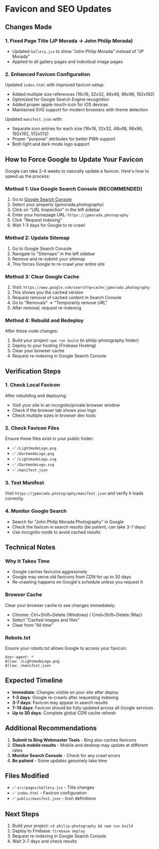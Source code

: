 # Favicon and SEO Updates

## Changes Made

### 1. Fixed Page Title (JP Morada → John Philip Morada)
- Updated `Gallery.jsx` to show "John Philip Morada" instead of "JP Morada"
- Applied to all gallery pages and individual image pages

### 2. Enhanced Favicon Configuration
Updated `index.html` with improved favicon setup:
- Added multiple size references (16x16, 32x32, 48x48, 96x96, 192x192)
- Optimized for Google Search Engine recognition
- Added proper apple-touch-icon for iOS devices
- Maintained SVG support for modern browsers with theme detection

Updated `manifest.json` with:
- Separate icon entries for each size (16x16, 32x32, 48x48, 96x96, 192x192, 512x512)
- Proper "purpose" attributes for better PWA support
- Both light and dark mode logo support

## How to Force Google to Update Your Favicon

Google can take 2-4 weeks to naturally update a favicon. Here's how to speed up the process:

### Method 1: Use Google Search Console (RECOMMENDED)
1. Go to [Google Search Console](https://search.google.com/search-console)
2. Select your property (jpmorada.photography)
3. Click on "URL Inspection" in the left sidebar
4. Enter your homepage URL: `https://jpmorada.photography`
5. Click "Request Indexing"
6. Wait 1-3 days for Google to re-crawl

### Method 2: Update Sitemap
1. Go to Google Search Console
2. Navigate to "Sitemaps" in the left sidebar
3. Remove and re-submit your sitemap
4. This forces Google to re-crawl your entire site

### Method 3: Clear Google Cache
1. Visit: `https://www.google.com/search?q=cache:jpmorada.photography`
2. This shows you the cached version
3. Request removal of cached content in Search Console
4. Go to "Removals" → "Temporarily remove URL"
5. After removal, request re-indexing

### Method 4: Rebuild and Redeploy
After these code changes:
1. Build your project: `npm run build` (in philip-photography folder)
2. Deploy to your hosting (Firebase Hosting)
3. Clear your browser cache
4. Request re-indexing in Google Search Console

## Verification Steps

### 1. Check Local Favicon
After rebuilding and deploying:
- Visit your site in an incognito/private browser window
- Check if the browser tab shows your logo
- Check multiple sizes in browser dev tools

### 2. Check Favicon Files
Ensure these files exist in your public folder:
- ✅ `/LightmodeLogo.png`
- ✅ `/DarkmodeLogo.png`
- ✅ `/LightmodeLogo.svg`
- ✅ `/DarkmodeLogo.svg`
- ✅ `/manifest.json`

### 3. Test Manifest
Visit `https://jpmorada.photography/manifest.json` and verify it loads correctly.

### 4. Monitor Google Search
- Search for "John Philip Morada Photography" in Google
- Check the favicon in search results (be patient, can take 3-7 days)
- Use incognito mode to avoid cached results

## Technical Notes

### Why It Takes Time
- Google caches favicons aggressively
- Google may serve old favicons from CDN for up to 30 days
- Re-crawling happens on Google's schedule unless you request it

### Browser Cache
Clear your browser cache to see changes immediately:
- Chrome: Ctrl+Shift+Delete (Windows) / Cmd+Shift+Delete (Mac)
- Select "Cached images and files"
- Clear from "All time"

### Robots.txt
Ensure your robots.txt allows Google to access your favicon:
```
User-agent: *
Allow: /LightmodeLogo.png
Allow: /manifest.json
```

## Expected Timeline

- **Immediate**: Changes visible on your site after deploy
- **1-3 days**: Google re-crawls after requesting indexing
- **3-7 days**: Favicon may appear in search results
- **7-14 days**: Favicon should be fully updated across all Google services
- **Up to 30 days**: Complete global CDN cache refresh

## Additional Recommendations

1. **Submit to Bing Webmaster Tools** - Bing also caches favicons
2. **Check mobile results** - Mobile and desktop may update at different rates
3. **Monitor Search Console** - Check for any crawl errors
4. **Be patient** - Some updates genuinely take time

## Files Modified
- ✅ `src/pages/Gallery.jsx` - Title changes
- ✅ `index.html` - Favicon configuration
- ✅ `public/manifest.json` - Icon definitions

## Next Steps
1. Build your project: `cd philip-photography && npm run build`
2. Deploy to Firebase: `firebase deploy`
3. Request re-indexing in Google Search Console
4. Wait 3-7 days and check results

